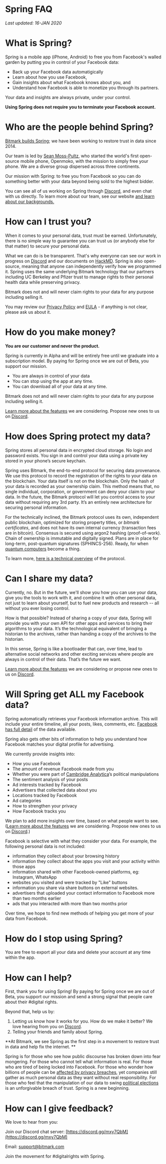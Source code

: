 
# Spring FAQ

_Last updated: 16-JAN 2020_


# What is Spring?

Spring is a mobile app (iPhone, Android) to free you from Facebook's walled garden by putting you in control of your Facebook data:

*   Back up your Facebook data automatigically
*   Learn about how you use Facebook,
*   Gain insights about what Facebook knows about you, and
*   Understand how Facebook is able to monetize you through its partners.

Your data and insights are always private, under your control.

**Using Spring does not require you to terminate your Facebook account.**


# Who are the people behind Spring?

[Bitmark builds Spring](https://bitmark.com); we have been working to restore trust in data since 2014.

Our team is led by [Sean Moss-Pultz](https://moss-pultz.com/), who started the world's first open-source mobile phone, Openmoko, with the mission to simply free your phone. We are a diverse group dispersed across three continents.

Our mission with Spring: to free you from Facebook so you can do something better with your data beyond being sold to the highest bidder.

You can see all of us working on Spring through [Discord](https://discord.gg/mxy7QbM), and even chat with us directly. To learn more about our team, see our website [and learn about our backgrounds.](https://bitmark.com/company/)


# How can I trust you?

When it comes to your personal data, trust must be earned. Unfortunately, there is no simple way to guarantee you can trust us (or anybody else for that matter) to secure your personal data.

What we can do is be transparent. That's why everyone can see our work in progress on [Discord](https://discord.gg/mxy7QbM) and our documents on [HackMD](https://hackmd.io/@bitmarkinc/spring). Spring is also open-source, meaning that anyone can independently verify how we programmed it. Spring uses the same underlying Bitmark technology that our partners including UC Berkeley and Pfizer trust to manage rights to their personal health data while preserving privacy.

Bitmark does not and will never claim rights to your data for any purpose including selling it.

You may review our [Privacy Policy](https://docs.google.com/document/d/1NDi5jEwTTzjT3vq_fPqOSMPVFIBekMFT-N1u5Olmj8w/edit?usp=sharing) and [EULA](https://docs.google.com/document/d/1NDi5jEwTTzjT3vq_fPqOSMPVFIBekMFT-N1u5Olmj8w/edit?usp=sharing) - if anything is not clear, please ask us about it.


# How do you make money?

**You are our customer and never the product.**

Spring is currently in Alpha and will be entirely free until we graduate into a subscription model. By paying for Spring once we are out of Beta, you support our mission.

*   You are always in control of your data
*   You can stop using the app at any time.
*   You can download all of your data at any time.

Bitmark does not and will never claim rights to your data for any purpose including selling it.

[Learn more about the features](https://docs.google.com/document/d/1s3UbqVvgCcf4ujCRNbH6aprGz1Lw6ye2cyJWgSZ30JY/edit?folder=0AGnlT5zxeuuXUk9PVA#heading=h.778a9q426s02) we are considering. Propose new ones to us on [Discord](https://discord.gg/mxy7QbM).


# How does Spring protect my data?

Spring stores all personal data in encrypted cloud storage. No login and password exists. You sign in and control your data using a private key stored in your phone’s secure keychain.

Spring uses Bitmark, the end-to-end protocol for securing data provenance. We use this protocol to record the registration of the rights to your data on the blockchain. Your data itself is not on the blockchain. Only the hash of your data is recorded as your ownership claim. This method means that, no single individual, corporation, or government can deny your claim to your data. In the future, the Bitmark protocol will let you control access to your data without requiring any 3rd party. It’s an entirely new architecture for securing personal information. 

For the technically inclined, the Bitmark protocol uses its own, independent public blockchain, optimized for storing property titles, or _bitmark certificates_, and does not have its own internal currency (transaction fees are in bitcoin). Consensus is secured using argon2 hashing (proof-of-work). Chain of ownership is immutable and digitally signed. Plans are in place for long-term, post-quantum signatures (SPHINCS-256). Ready, for when [quantum computers](http://quantum.country/qcvc) become a thing. 

To learn more, [here is a technical overview](https://bitmark.com/papers/) of the protocol.


# Can I share my data?

Currently, no. But in the future, we'll show you how you can use your data, give you the tools to work with it, and combine it with other personal data, not just to learn about yourself, but to fuel new products and research -- all without you ever losing control.

How is that possible? Instead of sharing a copy of your data, Spring will provide you with your own API for other apps and services to bring their algorithms to your data. It’s the technological equivalent of bringing a historian to the archives, rather than handing a copy of the archives to the historian.

In this sense, Spring is like a bootloader that can, over time, lead to alternative social networks and other exciting services where people are always in control of their data. That’s the future we want.

[Learn more about the features](https://docs.google.com/document/d/1s3UbqVvgCcf4ujCRNbH6aprGz1Lw6ye2cyJWgSZ30JY/edit?folder=0AGnlT5zxeuuXUk9PVA#heading=h.778a9q426s02) we are considering or propose new ones to us on [Discord](https://discord.gg/mxy7QbM).


# Will Spring get ALL my Facebook data?

Spring automatically retrieves your Facebook information archive. This will include your entire timeline, all your posts, likes, comments, etc. [Facebook has full detail](https://www.facebook.com/help/930396167085762) of the data available.

Spring also gets other bits of information to help you understand how Facebook matches your digital profile for advertising.

We currently provide insights into:

*   How you use Facebook
*   The amount of revenue Facebook made from you
*   Whether you were part of [Cambridge Analytica](https://www.theguardian.com/uk-news/2020/jan/04/cambridge-analytica-data-leak-global-election-manipulation)’s political manipulations
*   The sentiment analysis of your posts
*   Ad interests tracked by Facebook
*   Advertisers that collected data about you
*   Locations tracked by Facebook
*   Ad categories
*   How to strengthen your privacy
*   How Facebook tracks you 

We plan to add more insights over time, based on what people want to see. ([Learn more about the features](https://docs.google.com/document/d/1s3UbqVvgCcf4ujCRNbH6aprGz1Lw6ye2cyJWgSZ30JY/edit?folder=0AGnlT5zxeuuXUk9PVA#heading=h.778a9q426s02) we are considering. Propose new ones to us on [Discord](https://discord.gg/mxy7QbM).)

Facebook is selective with what they consider your data. For example, the following personal data is not included:

*   information they collect about your browsing history
*   information they collect about the apps you visit and your activity within those apps
*   information shared with other Facebook-owned platforms, eg: Instagram, WhatsApp
*   websites you visited and were tracked by "Like" buttons
*   information you share via share buttons on external websites.
*   advertisers that uploaded your contact information to Facebook more than two months earlier
*   ads that you interacted with more than two months prior

Over time, we hope to find new methods of helping you get more of your data from Facebook. 


# How do I stop using Spring?

You are free to export all your data and delete your account at any time within the app. 


# How can I help?

First, thank you for using Spring! By paying for Spring once we are out of Beta, you support our mission and send a strong signal that people care about their #digital rights.

Beyond that, help us by:

1. Letting us know how it works for you. How do we make it better? We love hearing from you on [Discord](https://discord.gg/mxy7QbM).
2. Telling your friends and family about Spring.

**At Bitmark, we see Spring as the first step in a movement to restore trust in data and help fix the internet. **

Spring is for those who see how public discourse has broken down into fear mongering. For those who cannot tell what information is real. For those who are tired of being locked into Facebook. For those who wonder how billions of people can be [affected by privacy breaches](https://www.techmeme.com/search/query?q=data+leak), yet companies still gather as much personal data as they want without real responsibility. For those who feel that the manipulation of our data to swing [political elections](https://www.theguardian.com/uk-news/2020/jan/04/cambridge-analytica-data-leak-global-election-manipulation) is an unforgivable breach of trust. Spring is a new beginning. 


# How can I give feedback?

We love to hear from you: 

Join our Discord chat server: [https://discord.gg/mxy7QbM](https://discord.gg/mxy7QbM)

Email: [support@bitmark.com](mailto:support@bitmark.com)

Join the movement for #digitalrights with Spring.
